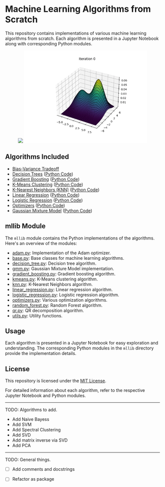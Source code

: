 # Machine Learning Algorithms from Scratch

This repository contains implementations of various machine learning algorithms from scratch. Each algorithm is presented in a Jupyter Notebook along with corresponding Python modules.
<div align="center">
  <img src="assets/optimization_animation_valleys.gif" width="400">
  <img src="assets/gmm_animation.gif" width="400">
</div>

## Algorithms Included

- [Bias-Variance Tradeoff](Bias_Variance_Tradeoff.ipynb)
- [Decision Trees](Decision_Trees.ipynb) ([Python Code](mllib/decision_tree.py))
- [Gradient Boosting](Gradient_Boosting.ipynb) ([Python Code](mllib/gradient_boosting.py))
- [K-Means Clustering](KMeans.ipynb) ([Python Code](mllib/kmeans.py))
- [K-Nearest Neighbors (KNN)](KNN.ipynb) ([Python Code](mllib/knn.py))
- [Linear Regression](Linear_Regression.ipynb) ([Python Code](mllib/linear_regression.py))
- [Logistic Regression](Logistic_Regression.ipynb) ([Python Code](mllib/logistic_regression.py))
- [Optimizers](Optimizers.ipynb) ([Python Code](mllib/optimizers.py))
- [Gaussian Mixture Model](Gaussian_Mixture_Model.ipynb) ([Python Code](mllib/gmm.py))

## mllib Module

The `mllib` module contains the Python implementations of the algorithms. Here's an overview of the modules:

- [adam.py](mllib/adam.py): Implementation of the Adam optimizer.
- [base.py](mllib/base.py): Base classes for machine learning algorithms.
- [decision_tree.py](mllib/decision_tree.py): Decision tree algorithm.
- [gmm.py](mllib/gmm.py): Gaussian Mixture Model implementation. 
- [gradient_boosting.py](mllib/gradient_boosting.py): Gradient boosting algorithm.
- [kmeans.py](mllib/kmeans.py): K-Means clustering algorithm.
- [knn.py](mllib/knn.py): K-Nearest Neighbors algorithm.
- [linear_regression.py](mllib/linear_regression.py): Linear regression algorithm.
- [logistic_regression.py](mllib/logistic_regression.py): Logistic regression algorithm.
- [optimizers.py](mllib/optimizers.py): Various optimization algorithms.
- [random_forest.py](mllib/random_forest.py): Random Forest algorithm.
- [qr.py](mllib/qr.py): QR decomposition algorithm.
- [utils.py](mllib/utils.py): Utility functions.

## Usage

Each algorithm is presented in a Jupyter Notebook for easy exploration and understanding. The corresponding Python modules in the `mllib` directory provide the implementation details.


## License

This repository is licensed under the [MIT License](LICENSE).

For detailed information about each algorithm, refer to the respective Jupyter Notebook and Python modules.

---

TODO: Algorithms to add.
- Add Naive Bayess
- Add SVM
- Add Spectral Clustering
- Add SVD
- Add matrix inverse via SVD
- Add PCA 


---
TODO: General things.

- [ ] Add comments and docstrings  
- [ ] Refactor as package


